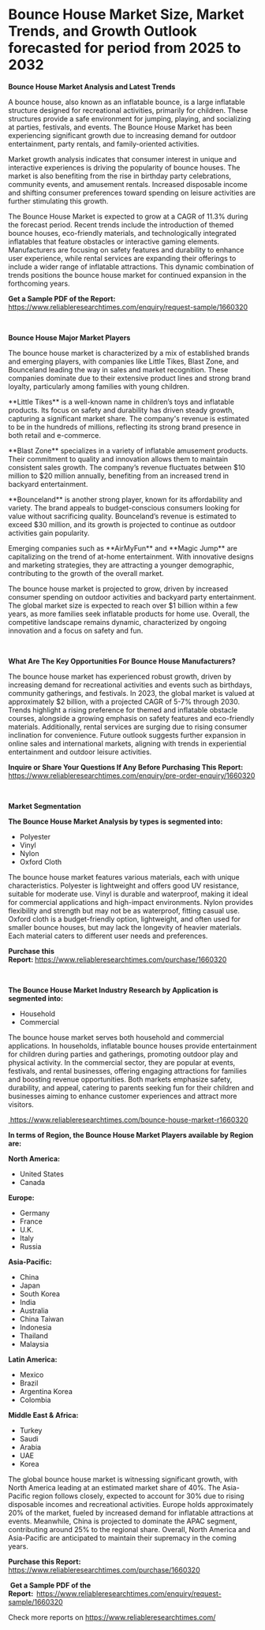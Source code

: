 <p><h1>Bounce House Market Size, Market Trends, and Growth Outlook forecasted for period from 2025 to 2032</h1></p><p><strong>Bounce House Market Analysis and Latest Trends</strong></p>
<p><p>A bounce house, also known as an inflatable bounce, is a large inflatable structure designed for recreational activities, primarily for children. These structures provide a safe environment for jumping, playing, and socializing at parties, festivals, and events. The Bounce House Market has been experiencing significant growth due to increasing demand for outdoor entertainment, party rentals, and family-oriented activities. </p><p>Market growth analysis indicates that consumer interest in unique and interactive experiences is driving the popularity of bounce houses. The market is also benefiting from the rise in birthday party celebrations, community events, and amusement rentals. Increased disposable income and shifting consumer preferences toward spending on leisure activities are further stimulating this growth.</p><p>The Bounce House Market is expected to grow at a CAGR of 11.3% during the forecast period. Recent trends include the introduction of themed bounce houses, eco-friendly materials, and technologically integrated inflatables that feature obstacles or interactive gaming elements. Manufacturers are focusing on safety features and durability to enhance user experience, while rental services are expanding their offerings to include a wider range of inflatable attractions. This dynamic combination of trends positions the bounce house market for continued expansion in the forthcoming years.</p></p>
<p><strong>Get a Sample PDF of the Report:&nbsp;</strong> <a href="https://www.reliableresearchtimes.com/enquiry/request-sample/1660320?utm_campaign=2006&utm_medium=2&utm_source=Github&utm_content=ia&utm_term=05042025&utm_id=bounce-house">https://www.reliableresearchtimes.com/enquiry/request-sample/1660320</a></p>
<p>&nbsp;</p>
<p><strong>Bounce House Major Market Players</strong></p>
<p><p>The bounce house market is characterized by a mix of established brands and emerging players, with companies like Little Tikes, Blast Zone, and Bounceland leading the way in sales and market recognition. These companies dominate due to their extensive product lines and strong brand loyalty, particularly among families with young children.</p><p>**Little Tikes** is a well-known name in children’s toys and inflatable products. Its focus on safety and durability has driven steady growth, capturing a significant market share. The company's revenue is estimated to be in the hundreds of millions, reflecting its strong brand presence in both retail and e-commerce.</p><p>**Blast Zone** specializes in a variety of inflatable amusement products. Their commitment to quality and innovation allows them to maintain consistent sales growth. The company’s revenue fluctuates between $10 million to $20 million annually, benefiting from an increased trend in backyard entertainment.</p><p>**Bounceland** is another strong player, known for its affordability and variety. The brand appeals to budget-conscious consumers looking for value without sacrificing quality. Bounceland’s revenue is estimated to exceed $30 million, and its growth is projected to continue as outdoor activities gain popularity.</p><p>Emerging companies such as **AirMyFun** and **Magic Jump** are capitalizing on the trend of at-home entertainment. With innovative designs and marketing strategies, they are attracting a younger demographic, contributing to the growth of the overall market.</p><p>The bounce house market is projected to grow, driven by increased consumer spending on outdoor activities and backyard party entertainment. The global market size is expected to reach over $1 billion within a few years, as more families seek inflatable products for home use. Overall, the competitive landscape remains dynamic, characterized by ongoing innovation and a focus on safety and fun.</p></p>
<p>&nbsp;</p>
<p><strong>What Are The Key Opportunities For Bounce House Manufacturers?</strong></p>
<p><p>The bounce house market has experienced robust growth, driven by increasing demand for recreational activities and events such as birthdays, community gatherings, and festivals. In 2023, the global market is valued at approximately $2 billion, with a projected CAGR of 5-7% through 2030. Trends highlight a rising preference for themed and inflatable obstacle courses, alongside a growing emphasis on safety features and eco-friendly materials. Additionally, rental services are surging due to rising consumer inclination for convenience. Future outlook suggests further expansion in online sales and international markets, aligning with trends in experiential entertainment and outdoor leisure activities.</p></p>
<p><strong>Inquire or Share Your Questions If Any Before Purchasing This Report:</strong> <a href="https://www.reliableresearchtimes.com/enquiry/pre-order-enquiry/1660320?utm_campaign=2006&utm_medium=2&utm_source=Github&utm_content=ia&utm_term=05042025&utm_id=bounce-house">https://www.reliableresearchtimes.com/enquiry/pre-order-enquiry/1660320</a></p>
<p>&nbsp;</p>
<p><strong>Market Segmentation</strong></p>
<p><strong>The Bounce House Market Analysis by types is segmented into:</strong></p>
<p><ul><li>Polyester</li><li>Vinyl</li><li>Nylon</li><li>Oxford Cloth</li></ul></p>
<p><p>The bounce house market features various materials, each with unique characteristics. Polyester is lightweight and offers good UV resistance, suitable for moderate use. Vinyl is durable and waterproof, making it ideal for commercial applications and high-impact environments. Nylon provides flexibility and strength but may not be as waterproof, fitting casual use. Oxford cloth is a budget-friendly option, lightweight, and often used for smaller bounce houses, but may lack the longevity of heavier materials. Each material caters to different user needs and preferences.</p></p>
<p><strong>Purchase this Report:&nbsp;</strong><a href="https://www.reliableresearchtimes.com/purchase/1660320?utm_campaign=2006&utm_medium=2&utm_source=Github&utm_content=ia&utm_term=05042025&utm_id=bounce-house">https://www.reliableresearchtimes.com/purchase/1660320</a></p>
<p>&nbsp;</p>
<p><strong>The Bounce House Market Industry Research by Application is segmented into:</strong></p>
<p><ul><li>Household</li><li>Commercial</li></ul></p>
<p><p>The bounce house market serves both household and commercial applications. In households, inflatable bounce houses provide entertainment for children during parties and gatherings, promoting outdoor play and physical activity. In the commercial sector, they are popular at events, festivals, and rental businesses, offering engaging attractions for families and boosting revenue opportunities. Both markets emphasize safety, durability, and appeal, catering to parents seeking fun for their children and businesses aiming to enhance customer experiences and attract more visitors.</p></p>
<p><a href="https://www.reliableresearchtimes.com/bounce-house-market-r1660320?utm_campaign=2006&utm_medium=2&utm_source=Github&utm_content=ia&utm_term=05042025&utm_id=bounce-house">&nbsp;https://www.reliableresearchtimes.com/bounce-house-market-r1660320</a></p>
<p><strong>In terms of Region, the Bounce House Market Players available by Region are:</strong></p>
<p>
    <p> <strong> North America: </strong>
        <ul>
            <li>United States</li>
            <li>Canada</li>
        </ul>
        </p> 
    <p> <strong> Europe: </strong>
        <ul>
            <li>Germany</li>
            <li>France</li>
            <li>U.K.</li>
            <li>Italy</li>
            <li>Russia</li>
        </ul>
        </p> 
    <p> <strong> Asia-Pacific: </strong>
        <ul>
            <li>China</li>
            <li>Japan</li>
            <li>South Korea</li>
            <li>India</li>
            <li>Australia</li>
            <li>China Taiwan</li>
            <li>Indonesia</li>
            <li>Thailand</li>
            <li>Malaysia</li>
        </ul>
        </p> 
    <p> <strong> Latin America: </strong>
        <ul>
            <li>Mexico</li>
            <li>Brazil</li>
            <li>Argentina Korea</li>
            <li>Colombia</li>
        </ul>
        </p> 
    <p> <strong> Middle East & Africa: </strong>
        <ul>
            <li>Turkey</li>
            <li>Saudi</li>
            <li>Arabia</li>
            <li>UAE</li>
            <li>Korea</li>
        </ul>
    </p>
    </p>
<p><p>The global bounce house market is witnessing significant growth, with North America leading at an estimated market share of 40%. The Asia-Pacific region follows closely, expected to account for 30% due to rising disposable incomes and recreational activities. Europe holds approximately 20% of the market, fueled by increased demand for inflatable attractions at events. Meanwhile, China is projected to dominate the APAC segment, contributing around 25% to the regional share. Overall, North America and Asia-Pacific are anticipated to maintain their supremacy in the coming years.</p></p>
<p><strong>Purchase this Report: </strong><a href="https://www.reliableresearchtimes.com/purchase/1660320?utm_campaign=2006&utm_medium=2&utm_source=Github&utm_content=ia&utm_term=05042025&utm_id=bounce-house">https://www.reliableresearchtimes.com/purchase/1660320</a></p>
<p>&nbsp;<strong>Get a Sample PDF of the Report:&nbsp;&nbsp;</strong><a href="https://www.reliableresearchtimes.com/enquiry/request-sample/1660320?utm_campaign=2006&utm_medium=2&utm_source=Github&utm_content=ia&utm_term=05042025&utm_id=bounce-house">https://www.reliableresearchtimes.com/enquiry/request-sample/1660320</a></p>
<p><strong></strong></p>
<p>Check more reports on <a href="https://www.reliableresearchtimes.com/?utm_campaign=2006&utm_medium=2&utm_source=Github&utm_content=ia&utm_term=05042025&utm_id=bounce-house">https://www.reliableresearchtimes.com/</a></p>